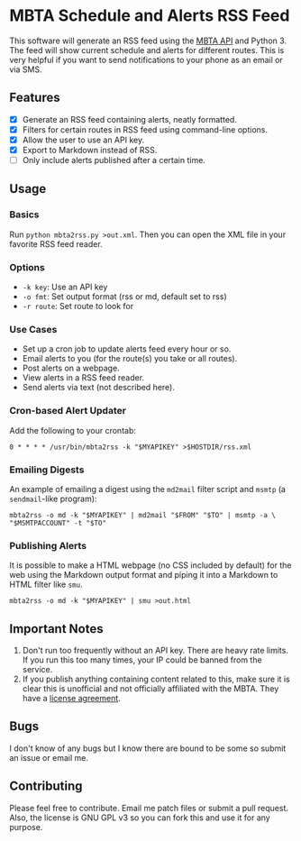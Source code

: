 # MBTA Schedule and Alerts RSS Feed

This software will generate an RSS feed using the [MBTA
API](https://www.mbta.com/developers/v3-api) and Python 3. The
feed will show current schedule and alerts for different routes. This
is very helpful if you want to send notifications to your phone as an
email or via SMS.

## Features

- [X] Generate an RSS feed containing alerts, neatly formatted.
- [X] Filters for certain routes in RSS feed using command-line options.
- [X] Allow the user to use an API key.
- [X] Export to Markdown instead of RSS.
- [ ] Only include alerts published after a certain time.

## Usage

### Basics

Run `python mbta2rss.py >out.xml`. Then you can open the XML file in your
favorite RSS feed reader.

### Options

* `-k key`: Use an API key
* `-o fmt`: Set output format (rss or md, default set to rss)
* `-r route`: Set route to look for

### Use Cases

* Set up a cron job to update alerts feed every hour or so.
* Email alerts to you (for the route(s) you take or all routes).
* Post alerts on a webpage.
* View alerts in a RSS feed reader.
* Send alerts via text (not described here).

### Cron-based Alert Updater

Add the following to your crontab:

	0 * * * * /usr/bin/mbta2rss -k "$MYAPIKEY" >$HOSTDIR/rss.xml

### Emailing Digests

An example of emailing a digest using the `md2mail` filter script and `msmtp` (a
`sendmail`-like program):

	mbta2rss -o md -k "$MYAPIKEY" | md2mail "$FROM" "$TO" | msmtp -a \
	"$MSMTPACCOUNT" -t "$TO"

### Publishing Alerts
	
It is possible to make a HTML webpage (no CSS included by default) for the web
using the Markdown output format and piping it into a Markdown to HTML filter
like `smu`.

	mbta2rss -o md -k "$MYAPIKEY" | smu >out.html

## Important Notes

1. Don't run too frequently without an API key. There are heavy rate limits. If
   you run this too many times, your IP could be banned from the service.
2. If you publish anything containing content related to this, make sure it is
   clear this is unofficial and not officially affiliated with the MBTA. They
   have a [license agreement](https://www.mass.gov/files/documents/2017/10/27/develop_license_agree_0.pdf).

## Bugs

I don't know of any bugs but I know there are bound to be some so submit an
issue or email me.

## Contributing

Please feel free to contribute. Email me patch files or submit a pull request.
Also, the license is GNU GPL v3 so you can fork this and use it for any purpose.
